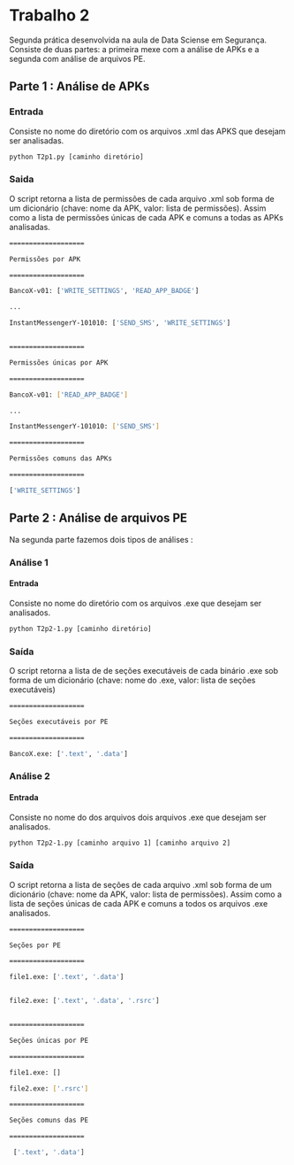 # Trabalho 2 

Segunda prática desenvolvida na aula de Data Sciense em Segurança. Consiste de duas partes: a primeira mexe com a análise de APKs e a segunda com análise de arquivos PE.

## Parte 1 : Análise de APKs

### Entrada

Consiste no nome do diretório com os arquivos .xml das APKS que desejam ser analisadas.

```bash
python T2p1.py [caminho diretório]
```

### Saida

O script retorna a lista de permissões de cada arquivo .xml sob forma de um dicionário (chave: nome da APK, valor: lista de permissões). Assim como a lista de permissões únicas de cada APK e comuns a todas as APKs analisadas.

```bash
===================

Permissões por APK

===================

BancoX-v01: ['WRITE_SETTINGS', 'READ_APP_BADGE']

...

InstantMessengerY-101010: ['SEND_SMS', 'WRITE_SETTINGS']


===================

Permissões únicas por APK

===================

BancoX-v01: ['READ_APP_BADGE']

...

InstantMessengerY-101010: ['SEND_SMS']

===================

Permissões comuns das APKs

===================

['WRITE_SETTINGS']
```

## Parte 2 : Análise de arquivos PE

Na segunda parte fazemos dois tipos de análises :

### Análise 1

#### Entrada

Consiste no nome do diretório com os arquivos .exe que desejam ser analisados.

```bash
python T2p2-1.py [caminho diretório]
```

### Saída

O script retorna a lista de de seções executáveis de cada binário .exe sob forma de um dicionário (chave: nome do .exe, valor: lista de seções executáveis)


```bash
===================

Seções executáveis por PE

===================

BancoX.exe: ['.text', '.data']

```


### Análise 2

#### Entrada

Consiste no nome do dos arquivos dois arquivos .exe que desejam ser analisados.

```bash
python T2p2-1.py [caminho arquivo 1] [caminho arquivo 2]
```

### Saída

O script retorna a lista de seções de cada arquivo .xml sob forma de um dicionário (chave: nome da APK, valor: lista de permissões). Assim como a lista de seções únicas de cada APK e comuns a todos os arquivos .exe analisados.

```bash
===================

Seções por PE

===================

file1.exe: ['.text', '.data']


file2.exe: ['.text', '.data', '.rsrc']


===================

Seções únicas por PE

===================

file1.exe: []

file2.exe: ['.rsrc']

===================

Seções comuns das PE

===================

 ['.text', '.data']
```